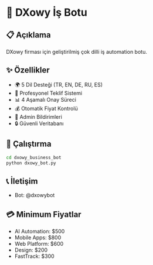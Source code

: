 # 🏢 DXowy İş Botu

## 📋 Açıklama
DXowy firması için geliştirilmiş çok dilli iş automation botu.

## ✨ Özellikler
- 🌍 5 Dil Desteği (TR, EN, DE, RU, ES)
- 💼 Profesyonel Teklif Sistemi
- 📊 4 Aşamalı Onay Süreci
- 💰 Otomatik Fiyat Kontrolü
- 📱 Admin Bildirimleri
- 🔒 Güvenli Veritabanı

## 🚀 Çalıştırma
```bash
cd dxowy_business_bot
python dxowy_bot.py
```

## 📞 İletişim
- Bot: @dxowybot

## 💳 Minimum Fiyatlar
- AI Automation: $500
- Mobile Apps: $800  
- Web Platform: $600
- Design: $200
- FastTrack: $300
